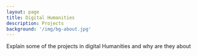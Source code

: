 ```yaml
---
layout: page
title: Digital Humanities
description: Projects
background: '/img/bg-about.jpg'
---
```


Explain some of the projects in digital Humanities and why are they about
